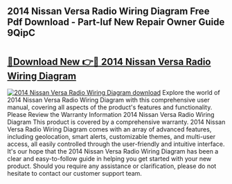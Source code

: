 ## 2014 Nissan Versa Radio Wiring Diagram Free Pdf Download - Part-Iuf New Repair Owner Guide 9QipC

# <h2><a href="http://dflnq2w.blite.top/?on=2014+Nissan+Versa+Radio+Wiring+Diagram">🔗Download New 👉🔴 2014 Nissan Versa Radio Wiring Diagram</a></h2>

[![2014 Nissan Versa Radio Wiring Diagram download](https://i.imgur.com/lujVjoI.png)](http://dflnq2w.blite.top/?on=2014+Nissan+Versa+Radio+Wiring+Diagram)
Explore the world of 2014 Nissan Versa Radio Wiring Diagram with this comprehensive user manual, covering all aspects of the product's features and functionality. Please Review the Warranty Information 2014 Nissan Versa Radio Wiring Diagram This product is covered by a comprehensive warranty. 2014 Nissan Versa Radio Wiring Diagram comes with an array of advanced features, including geolocation, smart alerts, customizable themes, and multi-user access, all easily controlled through the user-friendly and intuitive interface. It's our hope that the 2014 Nissan Versa Radio Wiring Diagram has been a clear and easy-to-follow guide in helping you get started with your new product. Should you require any assistance or clarification, please do not hesitate to contact our customer support team.
